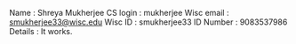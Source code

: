 Name : Shreya Mukherjee
CS login : mukherjee
Wisc email : smukherjee33@wisc.edu
Wisc ID : smukherjee33
ID Number : 9083537986
Details : It works.
